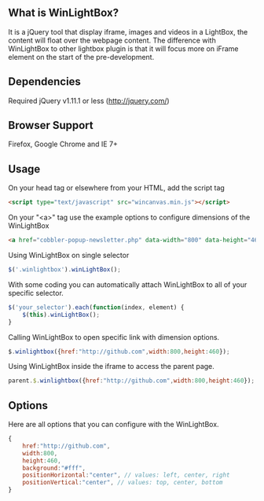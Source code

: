 ## What is WinLightBox?
It is a jQuery tool that display iframe, images and videos in a LightBox, the content will float over the webpage content. The difference with WinLightBox to other lightbox plugin is that it will focus more on iFrame element on the start of the pre-development.

## Dependencies
Required jQuery v1.11.1 or less (http://jquery.com/)

## Browser Support
Firefox, Google Chrome and IE 7+

## Usage
On your head tag or elsewhere from your HTML, add the script tag
```html
<script type="text/javascript" src="wincanvas.min.js"></script>
```
On your "&lt;a&gt;" tag use the example options to configure dimensions of the WinLightBox
```html
<a href="cobbler-popup-newsletter.php" data-width="800" data-height="460" class="winlightbox">WinLightBox Me!</a>
```
Using WinLightBox on single selector
```javascript
$('.winlightbox').winLightBox();
```
With some coding you can automatically attach WinLightBox to all of your specific selector.
```javascript
$('your_selector').each(function(index, element) {
	$(this).winLightBox();
}
```
Calling WinLightBox to open specific link with dimension options.
```javascript
$.winlightbox({href:"http://github.com",width:800,height:460});
```
Using WinLightBox inside the iframe to access the parent page.
```javascript
parent.$.winlightbox({href:"http://github.com",width:800,height:460});
```

## Options
Here are all options that you can configure with the WinLightBox.
```javascript
{
	href:"http://github.com",
	width:800,
	height:460,
	background:"#fff",
	positionHorizontal:"center", // values: left, center, right
	positionVertical:"center", // values: top, center, bottom
}
```